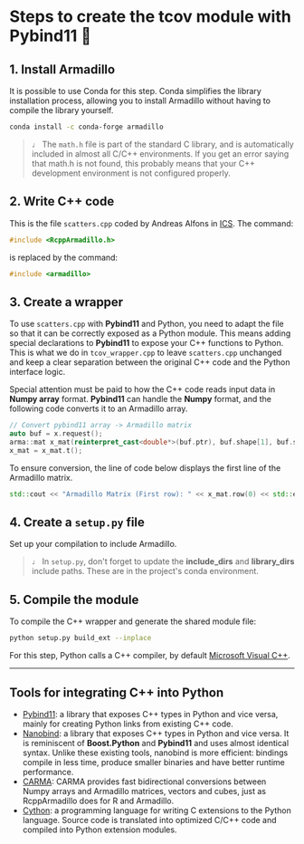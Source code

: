 # Steps to create the tcov module with **Pybind11** 🐍

## 1. Install Armadillo

It is possible to use Conda for this step. Conda simplifies the library installation process, allowing you to install 
Armadillo without having to compile the library yourself.

````bash
conda install -c conda-forge armadillo
````

> **♩** The ``math.h`` file is part of the standard C library, and is automatically included in almost 
> all C/C++ environments. If you get an error saying that math.h is not found, this probably means that 
> your C++ development environment is not configured properly. 

## 2. Write C++ code

This is the file ``scatters.cpp`` coded by Andreas Alfons in [ICS](https://github.com/AuroreAA/ICSClust/blob/main/src/scatters.cpp).
The command:
````c++
#include <RcppArmadillo.h>
````
is replaced by the command:

````c++
#include <armadillo>
````

## 3. Create a wrapper 
To use ``scatters.cpp`` with **Pybind11** and Python, you need to adapt the file so that it can be correctly exposed 
as a Python module. This means adding special declarations to **Pybind11** to expose your C++ functions to Python.
This is what we do in ``tcov_wrapper.cpp`` to leave ``scatters.cpp`` unchanged and keep a clear separation between 
the original C++ code and the Python interface logic.

Special attention must be paid to how the C++ code reads input data in **Numpy array** format.
**Pybind11** can handle the **Numpy** format, and the following code converts it to an Armadillo array.
````c++
// Convert pybind11 array -> Armadillo matrix
auto buf = x.request();
arma::mat x_mat(reinterpret_cast<double*>(buf.ptr), buf.shape[1], buf.shape[0], false);
x_mat = x_mat.t();
````

To ensure conversion, the line of code below displays the first line of the Armadillo matrix.
````c++
std::cout << "Armadillo Matrix (First row): " << x_mat.row(0) << std::endl;
````

## 4. Create a ``setup.py`` file
Set up your compilation to include Armadillo.

> **♩** In ``setup.py``, don't forget to update the **include_dirs** and **library_dirs** include paths.
> These are in the project's conda environment.

## 5. Compile the module

To compile the C++ wrapper and generate the shared module file:

````bash
python setup.py build_ext --inplace
````
For this step, Python calls a C++ compiler, by default [Microsoft Visual C++](https://visualstudio.microsoft.com/visual-cpp-build-tools/). 

---

## Tools for integrating C++ into Python

- [Pybind11](https://github.com/pybind/pybind11): a library that exposes C++ types in Python and vice versa, mainly for creating Python links from existing C++ code. 
- [Nanobind](https://github.com/wjakob/nanobind): a library that exposes C++ types in Python and vice versa. It is reminiscent of **Boost.Python** and **Pybind11** and uses almost identical syntax. Unlike these existing tools, nanobind is more efficient: bindings compile in less time, produce smaller binaries and have better runtime performance.
- [CARMA](https://carma.readthedocs.io/en/latest/introduction.html): CARMA provides fast bidirectional conversions between Numpy arrays and Armadillo matrices, vectors and cubes, just as RcppArmadillo does for R and Armadillo.
- [Cython](https://github.com/cython/cython/wiki): a programming language for writing C extensions to the Python language. Source code is translated into optimized C/C++ code and compiled into Python extension modules.
